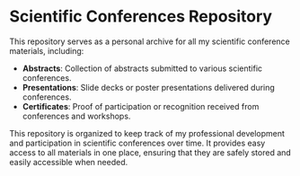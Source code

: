 # Scientific Conferences Repository

This repository serves as a personal archive for all my scientific conference materials, including:

- **Abstracts**: Collection of abstracts submitted to various scientific conferences.
- **Presentations**: Slide decks or poster presentations delivered during conferences.
- **Certificates**: Proof of participation or recognition received from conferences and workshops.

This repository is organized to keep track of my professional development and participation in scientific conferences over time. It provides easy access to all materials in one place, ensuring that they are safely stored and easily accessible when needed.

